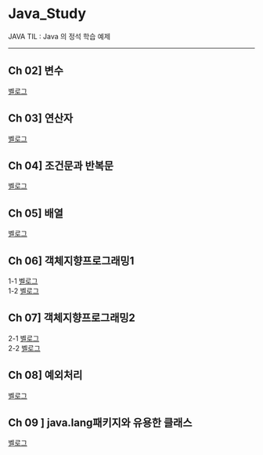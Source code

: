 # Java_Study

JAVA TIL : Java 의 정석 학습 예제

---

## Ch 02] 변수

[벨로그](https://velog.io/@yoojinjangjang/JAVA-Ch-02.-%EB%B3%80%EC%88%98)

## Ch 03] 연산자

[벨로그](https://velog.io/@yoojinjangjang/JAVA-Ch-03.-%EC%97%B0%EC%82%B0%EC%9E%90)

## Ch 04] 조건문과 반복문

[벨로그](https://velog.io/@yoojinjangjang/JAVA-Ch-04.-%EC%A1%B0%EA%B1%B4%EB%AC%B8%EA%B3%BC-%EB%B0%98%EB%B3%B5%EB%AC%B8)

## Ch 05] 배열

[벨로그](https://velog.io/@yoojinjangjang/JAVA-Ch-05.-%EB%B0%B0%EC%97%B4)

## Ch 06] 객체지향프로그래밍1

1-1 [벨로그](https://velog.io/@yoojinjangjang/JAVA-Ch06.-%EA%B0%9D%EC%B2%B4%EC%A7%80%ED%96%A5-%ED%94%84%EB%A1%9C%EA%B7%B8%EB%9E%98%EB%B0%8D11)  
1-2 [벨로그](https://velog.io/@yoojinjangjang/JAVA-Ch06.-%EA%B0%9D%EC%B2%B4%EC%A7%80%ED%96%A5-%ED%94%84%EB%A1%9C%EA%B7%B8%EB%9E%98%EB%B0%8D12#%EB%AA%A9%EC%B0%A8)

## Ch 07] 객체지향프로그래밍2

2-1 [벨로그](https://velog.io/@yoojinjangjang/JAVA-Ch07.-%EA%B0%9D%EC%B2%B4%EC%A7%80%ED%96%A5-%ED%94%84%EB%A1%9C%EA%B7%B8%EB%9E%98%EB%B0%8D21#%EB%AA%A9%EC%B0%A8)  
2-2 [벨로그](https://velog.io/@yoojinjangjang/JAVA-Ch07.-%EA%B0%9D%EC%B2%B4%EC%A7%80%ED%96%A5-%ED%94%84%EB%A1%9C%EA%B7%B8%EB%9E%98%EB%B0%8D22)

## Ch 08] 예외처리

[벨로그](https://velog.io/@yoojinjangjang/JAVA-Ch08.-%EC%98%88%EC%99%B8-%EC%B2%98%EB%A6%AC-Exception-Handling)

## Ch 09 ] java.lang패키지와 유용한 클래스

[벨로그](https://velog.io/@yoojinjangjang/JAVA-Ch09.-java.lang-%ED%8C%A8%ED%82%A4%EC%A7%80%EC%99%80-%EC%9C%A0%EC%9A%A9%ED%95%9C-%ED%81%B4%EB%9E%98%EC%8A%A4)
